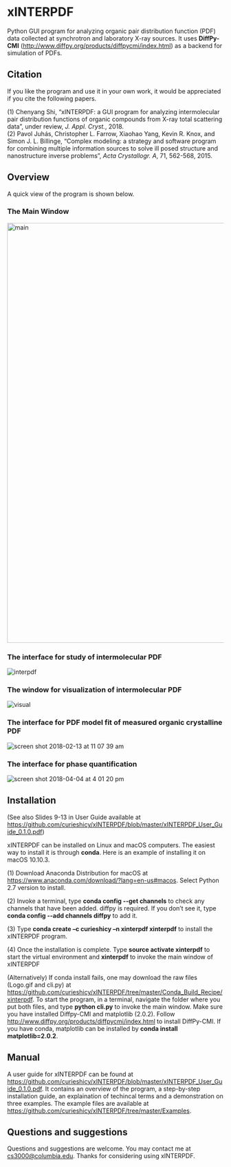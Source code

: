 # xINTERPDF 
Python GUI program for analyzing organic pair distribution function (PDF) data collected at synchrotron and laboratory X-ray sources. It uses <b>DiffPy-CMI</b> (http://www.diffpy.org/products/diffpycmi/index.html) as a backend for simulation of PDFs. 

## Citation

If you like the program and use it in your own work, it would be appreciated if you cite the following papers.

(1) Chenyang Shi, “xINTERPDF: a GUI program for analyzing intermolecular pair distribution functions of organic compounds from X-ray total scattering data”, under review, <i>J. Appl. Cryst.</i>, 2018. <br>
(2) Pavol Juhás, Christopher L. Farrow, Xiaohao Yang, Kevin R. Knox, and Simon J. L. Billinge, “Complex modeling: a strategy and software program for combining multiple information sources to solve ill posed structure and nanostructure inverse problems”, <i>Acta Crystallogr. A</i>, 71, 562-568, 2015. 

## Overview
A quick view of the program is shown below.
### The Main Window

<img width="977" alt="main" src="https://user-images.githubusercontent.com/8492535/35762628-89f81c6a-085f-11e8-9841-d87f83060de4.png">

### The interface for study of intermolecular PDF

![interpdf](https://user-images.githubusercontent.com/8492535/35756647-b06a457c-0831-11e8-82b4-7d6ef6c39178.png)

### The window for visualization of intermolecular PDF 

![visual](https://user-images.githubusercontent.com/8492535/35756649-b0909b3c-0831-11e8-8d73-3369eef25364.png)

### The interface for PDF model fit of measured organic crystalline PDF

![screen shot 2018-02-13 at 11 07 39 am](https://user-images.githubusercontent.com/8492535/36172498-afd203dc-10cb-11e8-8514-1654050e5d32.png)

### The interface for phase quantification

![screen shot 2018-04-04 at 4 01 20 pm](https://user-images.githubusercontent.com/8492535/38377317-432135ba-38c0-11e8-823f-12a84ffde7c5.png)

## Installation

(See also Slides 9-13 in User Guide available at https://github.com/curieshicy/xINTERPDF/blob/master/xINTERPDF_User_Guide_0.1.0.pdf)

xINTERPDF can be installed on Linux and macOS computers. The easiest way to install it is through <b>conda</b>. Here is an example of installing it on macOS 10.10.3. 

(1) Download Anaconda Distribution for macOS at https://www.anaconda.com/download/?lang=en-us#macos. Select Python 2.7 version to install.

(2) Invoke a terminal, type <b>conda config --get channels</b> to check any channels that have been added. diffpy is required. If you don’t see it, type <b>conda config --add channels diffpy</b> to add it.  

(3) Type <b>conda create –c curieshicy –n xinterpdf xinterpdf</b> to install the xINTERPDF program.

(4) Once the installation is complete. Type <b>source activate xinterpdf</b> to start the virtual environment and <b>xinterpdf</b> to invoke the main window of xINTERPDF

(Alternatively) If conda install fails, one may download the raw files (Logo.gif and cli.py) at https://github.com/curieshicy/xINTERPDF/tree/master/Conda_Build_Recipe/xinterpdf. To start the program, in a terminal, navigate the folder where you put both files, and type <b>python cli.py</b> to invoke the main window. Make sure you have installed Diffpy-CMI and matplotlib (2.0.2). Follow http://www.diffpy.org/products/diffpycmi/index.html to install DiffPy-CMI. If you have conda, matplotlib can be installed by <b>conda install matplotlib=2.0.2</b>.  

## Manual

A user guide for xINTERPDF can be found at https://github.com/curieshicy/xINTERPDF/blob/master/xINTERPDF_User_Guide_0.1.0.pdf. It contains an overview of the program, a step-by-step installation guide, an explaination of techincal terms and a demonstration on three examples. The example files are available at https://github.com/curieshicy/xINTERPDF/tree/master/Examples. 

## Questions and suggestions

Questions and suggestions are welcome. You may contact me at cs3000@columbia.edu. Thanks for considering using xINTERPDF.









